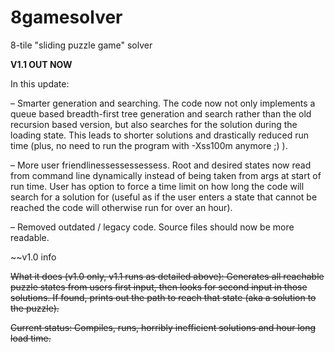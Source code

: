 # 8gamesolver
8-tile "sliding puzzle game" solver

**V1.1 OUT NOW**

In this update:

– Smarter generation and searching. The code now not only implements a queue based breadth-first tree generation and search rather than the old recursion based version, but also searches for the solution during the loading state. This leads to shorter solutions and drastically reduced run time (plus, no need to run the program with -Xss100m anymore ;) ).

– More user friendlinessessessessess. Root and desired states now read from command line dynamically instead of being taken from args at start of run time. User has option to force a time limit on how long the code will search for a solution for (useful as if the user enters a state that cannot be reached the code will otherwise run for over an hour).

– Removed outdated / legacy code. Source files should now be more readable.


~~v1.0 info

~~What it does (v1.0 only, v1.1 runs as detailed above): Generates all reachable puzzle states from users first input, then looks for second input in those solutions. If found, prints out the path to reach that state (aka a solution to the puzzle).~~

~~Current status: Compiles, runs, horribly inefficient solutions and hour long load time.~~
